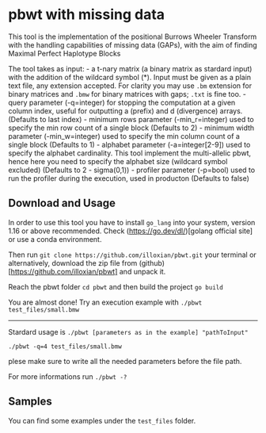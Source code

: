 # pbwt with missing data
This tool is the implementation of the positional Burrows Wheeler Transform with the handling capabilities of missing data (GAPs), with the aim of finding Maximal Perfect Haplotype Blocks


The tool takes as input:
    - a t-nary matrix (a binary matrix as stardard input) with the addition of the wildcard symbol (*). Input must be given as a plain text file, any extension accepted. For clarity you may use `.bm` extension for binary matrices and `.bmw` for binary matrices with gaps; `.txt` is fine too.
    - query parameter (-q=integer) for stopping the computation at a given column index, useful for outputting a (prefix) and d (divergence) arrays.
    (Defaults to last index)
    - minimum rows parameter (-min_r=integer) used to specify the min row count of a single block
    (Defaults to 2)
    - minimum width parameter (-min_w=integer) used to specify the min column count of a single block
    (Defaults to 1)
    - alphabet parameter (-a=integer\[2-9\]) used to specify the alphabet cardinality. This tool implement the multi-allelic pbwt, hence here you need to specify the alphabet size (wildcard symbol excluded)
    (Defaults to 2 - sigma(0,1))
    - profiler parameter (-p=bool) used to run the profiler during the execution, used in producton
    (Defaults to false)

## Download and Usage

In order to use this tool you have to install `go_lang` into your system, version 1.16 or above recommended. Check (https://go.dev/dl/)[golang official site] or use a conda environment.

Then run 
`git clone https://github.com/illoxian/pbwt.git` your terminal or alternatively, download the zip file from (github)[https://github.com/illoxian/pbwt] and unpack it. 

Reach the pbwt folder
```cd pbwt```
and then build the project
```go build```

You are almost done! Try an execution example with 
```./pbwt test_files/small.bmw```

---

Stardard usage is  `./pbwt [parameters as in the example] "pathToInput"`
```
./pbwt -q=4 test_files/small.bmw
```
plese make sure to write all the needed parameters before the file path.


For more informations run ```./pbwt -?```


## Samples

You can find some examples under the `test_files` folder.
